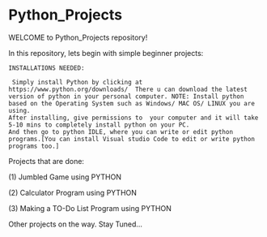 # Python_Projects
WELCOME to  Python_Projects repository!

In this repository, lets begin with simple beginner projects:
  
    INSTALLATIONS NEEDED:

     Simply install Python by clicking at https://www.python.org/downloads/  There u can download the latest version of python in your personal computer. NOTE: Install python based on the Operating System such as Windows/ MAC OS/ LINUX you are using. 
    After installing, give permissions to  your computer and it will take 5-10 mins to completely install python on your PC.
    And then go to python IDLE, where you can write or edit python programs.[You can install Visual studio Code to edit or write python programs too.]

Projects that are done:

(1) Jumbled Game using PYTHON

(2) Calculator Program using PYTHON

(3) Making a TO-Do  List Program using PYTHON



Other projects on the way. Stay Tuned...
